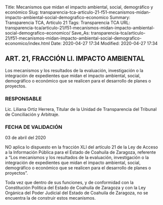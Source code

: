 Title: Mecanismos que midan el impacto ambiental, social, demográfico y económico
Slug: transparencia-tca-articulo-21-f51-mecanismos-midan-impacto-ambiental-social-demografico-economico
Summary: Transparencia TCA, Artículo 21
Tags: Transparencia TCA
URL: transparencia-tca/articulo-21/f51-mecanismos-midan-impacto-ambiental-social-demografico-economico/
Save_As: transparencia-tca/articulo-21/f51-mecanismos-midan-impacto-ambiental-social-demografico-economico/index.html
Date: 2020-04-27 17:34
Modified: 2020-04-27 17:34


## ART. 21, FRACCIÓN LI. IMPACTO AMBIENTAL

Los mecanismos y los resultados de la evaluación, investigación o la integración de expedientes que midan el impacto ambiental, social, demográfico o económico que se realicen para el desarrollo de planes o proyectos.


### RESPONSABLE

Lic. Liliana Ortiz Herrera, Titular de la Unidad de Transparencia del Tribunal de Conciliación y Arbitraje.


### FECHA DE VALIDACIÓN

03 de abril del 2020

NO aplica lo dispuesto en la fracción XLI del artículo 21 de la Ley de Acceso a la Información Pública para el Estado de Coahuila de Zaragoza, referente a “Los mecanismos y los resultados de la evaluación, investigación o la integración de expedientes que midan el impacto ambiental, social, demográfico o económico que se realicen para el desarrollo de planes o proyectos”.

Toda vez que dentro de sus funciones, y de conformidad con la Constitución Política del Estado de Coahuila de Zaragoza y con la Ley Orgánica del Poder Judicial del Estado de Coahuila de Zaragoza, no se encuentra la de construir estos mecanismos.



